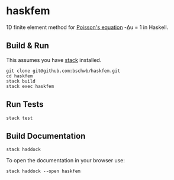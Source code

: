 # haskfem

1D finite element method for
[Poisson's equation](https://en.wikipedia.org/wiki/Poisson%27s_equation) -Δu = 1 in Haskell.

## Build & Run
This assumes you have [stack](https://docs.haskellstack.org/en/stable/README/) installed.

    git clone git@github.com:bschwb/haskfem.git
    cd haskfem
    stack build
    stack exec haskfem

## Run Tests

    stack test

## Build Documentation

    stack haddock

To open the documentation in your browser use:

    stack haddock --open haskfem
